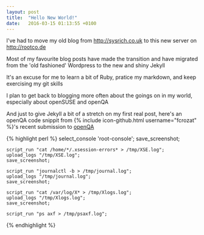 ```yaml
---
layout: post
title:  "Hello New World!"
date:   2016-03-15 01:13:55 +0100
---
```

I've had to move my old blog from <http://sysrich.co.uk> to this new server on <http://rootco.de>

Most of my favourite blog posts have made the transition and have migrated from the 'old fashioned' Wordpress to the new and shiny Jekyll

It's an excuse for me to learn a bit of Ruby, pratice my markdown, and keep exercising my git skills

I plan to get back to blogging more often about the goings on in my world, especially about openSUSE and openQA

And just to give Jekyll a bit of a stretch on my first real post, here's an openQA code snippit from {% include icon-github.html username="fcrozat" %}'s recent submission to
[openQA](https://github.com/os-autoinst/os-autoinst-distri-opensuse)

{% highlight perl %}
    select_console 'root-console';
    save_screenshot;

    script_run "cat /home/*/.xsession-errors* > /tmp/XSE.log";
    upload_logs "/tmp/XSE.log";
    save_screenshot;

    script_run "journalctl -b > /tmp/journal.log";
    upload_logs "/tmp/journal.log";
    save_screenshot;

    script_run "cat /var/log/X* > /tmp/Xlogs.log";
    upload_logs "/tmp/Xlogs.log";
    save_screenshot;

    script_run "ps axf > /tmp/psaxf.log";
{% endhighlight %}
